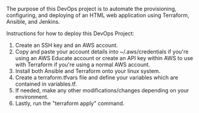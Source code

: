 The purpose of this DevOps project is to automate the provisioning, configuring, and deploying of an HTML web application using Terraform, Ansible, and Jenkins.

Instructions for how to deploy this DevOps Project:

1. Create an SSH key and an AWS account.
2. Copy and paste your account details into ~/.aws/credentials if you're using an AWS Educate account or create an API key within AWS to use with Terraform if you're using a normal AWS account.
3. Install both Ansible and Terraform onto your linux system. 
4. Create a terraform.tfvars file and define your variables which are contained in variables.tf. 
5. If needed, make any other modifications/changes depending on your environment. 
6. Lastly, run the "terraform apply" command.
